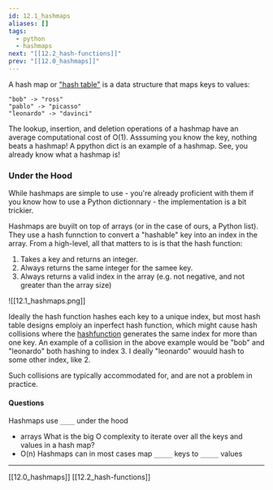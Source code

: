 ```yaml
---
id: 12.1_hashmaps
aliases: []
tags:
  - python
  - hashmaps
next: "[[12.2_hash-functions]]"
prev: "[[12.0_hashmaps]]"
---
```


A hash map or ["hash table"](https://en.wikipedia.org/wiki/Hash_table)  is a data structure that maps keys to values:
``` 
"bob" -> "ross"
"pablo" -> "picasso"
"leonardo" -> "davinci"
```
The lookup, insertion, and deletion operations of a hashmap have an average computational cost of O(1). Asssuming you know the key, nothing beats a hashmap! A ppython dict is an example of a hashmap. See, you already know what a hashmap is!

### Under the Hood
While hashmaps are simple to use - you're already proficient with them if you know how to use a Python dictionnary - the implementation is a bit trickier. 

Hashmaps are buyilt on  top of arrays (or in the case of ours, a Python list). They use a hash funnction to convert a "hashable" key into an index in the array. From a high-level, all that matters to is is that the hash function: 
1. Takes a key and returns an integer. 
2. Always returns the same integer for the samee key. 
3. Always returns a valid index in the array (e.g. not negative, and not greater than the array size)

![[12.1_hashmaps.png]]

Ideally the hash function hashes each key to a unique index, but most hash table designs emploiy an inperfect hash function, which might cause hash collisions where the [hashfunction](https://blog.boot.dev/cryptography/how-sha-2-works-step-by-step-sha-256/)  generates the same index for more than one key. An example of a collision in the above example would be "bob" and "leonardo" both hashing to index 3. I deally "leonardo" wouuld hash to some other index, like 2. 

Such collisions are typically accommodated for, and are not a problem in practice. 

#### Questions
Hashmaps use `____` under the hood
- arrays
What is the big O complexity to iterate over all the keys and values in a hash map? 
- O(n)
Hashmaps can in most cases map `_____` keys to `_____` values

---
[[12.0_hashmaps]]
[[12.2_hash-functions]]